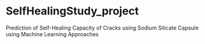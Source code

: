 # SelfHealingStudy_project
Prediction of Self-Healing Capacity of Cracks using Sodium Silicate Capsule using Machine Learning Approaches
